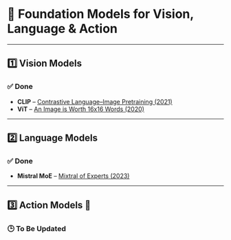 # 🧠  Foundation Models for Vision, Language & Action

---

## 1️⃣ Vision Models

### ✅ Done
- **CLIP** – [Contrastive Language–Image Pretraining (2021)](https://arxiv.org/abs/2103.00020)
- **ViT** – [An Image is Worth 16x16 Words (2020)](https://arxiv.org/abs/2010.11929)


---

## 2️⃣ Language Models

### ✅ Done
- **Mistral MoE** – [Mixtral of Experts (2023)](https://arxiv.org/abs/2401.04088)


---
 
## 3️⃣ Action Models 🤖

### 🕒 To Be Updated


